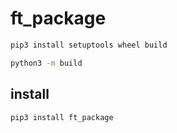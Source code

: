 # ft_package

```Bash
pip3 install setuptools wheel build
```

```Bash
python3 -m build
```

## install

```Bash
pip3 install ft_package
```

